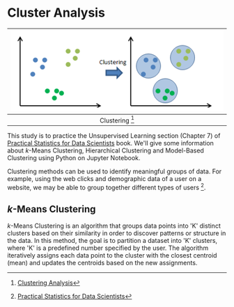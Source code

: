 # Cluster Analysis

<div align="center">
  
  | <img src="cluster-analysis.png" width=500/> |
  |:--:|
  | Clustering [^1] |

</div>
  
This study is to practice the Unsupervised Learning section (Chapter 7) of [Practical Statistics for Data Scientists](https://www.oreilly.com/library/view/practical-statistics-for/9781492072935/) book. We'll give some information about $k$-Means Clustering, Hierarchical Clustering and Model-Based Clustering using Python on Jupyter Notebook.

Clustering methods can be used to identify meaningful groups of data. For example, using the web clicks and demographic data of a user on a website, we may be able to group together different types of users [^2].

## $k$-Means Clustering
$k$-Means Clustering is an algorithm that groups data points into 'K' distinct clusters based on their similarity in order to discover patterns or structure in the data. In this method, the goal is to partition a dataset into 'K' clusters, where 'K' is a predefined number specified by the user. The algorithm iteratively assigns each data point to the cluster with the closest centroid (mean) and updates the centroids based on the new assignments.

[^1]: [Clustering Analysis](https://rpubs.com/ranvirkumarsah/Intro2Clustering)

[^2]: [Practical Statistics for Data Scientists](https://www.oreilly.com/library/view/practical-statistics-for/9781492072935/)


